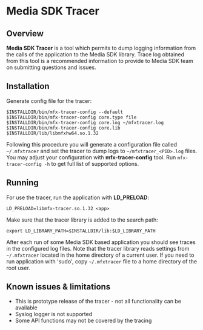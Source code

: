 # Media SDK Tracer

## Overview

**Media SDK Tracer** is a tool which permits to dump logging information from the calls
of the application to the Media SDK library. Trace log obtained from this tool is a
recommended information to provide to Media SDK team on submitting questions and
issues.

## Installation

Generate config file for the tracer:

```
$INSTALLDIR/bin/mfx-tracer-config --default
$INSTALLDIR/bin/mfx-tracer-config core.type file
$INSTALLDIR/bin/mfx-tracer-config core.log ~/mfxtracer.log
$INSTALLDIR/bin/mfx-tracer-config core.lib $INSTALLDIR/lib/libmfxhw64.so.1.32
```

Following this procedure you will generate a configuration file called `~/.mfxtracer` and set the tracer to dump
logs to `~/mfxtracer_<PID>.log` files. You may adjust your configuration with **mfx-tracer-config** tool.
Run `mfx-tracer-config -h` to get full list of supported options.

## Running

For use the tracer, run the application with **LD_PRELOAD**:

```
LD_PRELOAD=libmfx-tracer.so.1.32 <app>
```

Make sure that the tracer library is added to the search path:

```
export LD_LIBRARY_PATH=$INSTALLDIR/lib:$LD_LIBRARY_PATH
```

After each run of some Media SDK based application you should see traces in the configured log files.
Note that the tracer library reads settings from `~/.mfxtracer` located in the home directory of a current user.
If you need to run application with 'sudo', copy `~/.mfxtracer` file to a home directory of the root user.

## Known issues & limitations

- This is prototype release of the tracer - not all functionality can be available
- Syslog logger is not supported
- Some API functions may not be covered by the tracing